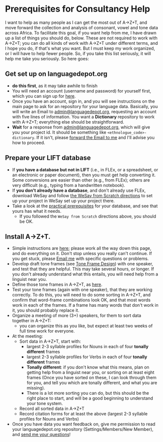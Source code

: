 # Prerequisites for Consultancy Help

I want to help as many people as I can get the most out of A→Z+T, and move forward the collection and analysis of consonant, vowel and tone data across Africa. To facilitate this goal, if you want help from me, I have drawn up a list of things you should do, below. These are not required to work with A→Z+T; you can do all kinds of work with A→Z+T under different terms, and I hope you do, if that's what you want. But I must keep my work organized, or I will have to help fewer people. So, if you take this list seriously, it will help me take you seriously. So here goes:

## Get set up on languagedepot.org
  - **do this first**, as it may take awhile to finish
  - You will need an account (username and password) for yourself first, which you can sign up for [here](http://public.languagedepot.org/account/register).
  - Once you have an account, sign in, and you will see instructions on the main page to ask for an repository for your language data. Basically, you will write an Email to admin@languagedepot.org, requesting an account with five lines of information. You want a **Dictionary** repository to work with A→Z+T; everything else should be straightforward.
  - **Wait** for a response from admin@languagedepot.org, which will give you your project id. It should be something like `<ethnologue_code>-dictionary`. If it isn't, please [forward the Email to me](<mailto:kent_rasmussen@sil.org?subject=Languagedepot-A→Z+T problem>) and I'll advise you how to proceed.

## Prepare your LIFT database
  - If **you have a database but not in LIFT** (i.e., in FLEx, or a spreadsheet, or an electronic or paper document), then you must get help converting it. Some conversions are easier than other (e.g., from FLEx); others are very difficult (e.g., typing from a handwritten notebook).
  - If **you don't already have a database**, and don't already use FLEx, download WeSay and follow [the WeSay from Scratch directions](WESAY_FROM_SCRATCH.md) to set up your project in WeSay set up your project there.
  - Take a look at the [practical prerequisites](USAGE.md#practical-prerequisites) for your database, and see that yours has what it needs.
    - If you followed the `WeSay from Scratch` directions above, you should be OK.
## Install A→Z+T.
- Simple instructions are [here](SIMPLEINSTALL.md); please work all the way down this page, and do everything on it. Don't stop unless you really can't continue. If you get stuck, please [Email me](<mailto:kent_rasmussen@sil.org?subject=Please help with A→Z+T Installation>) with specific questions or problems.
- Develop draft tone frames (see [Tone Frame Design](USAGE.md#tone-frame-design)) with one speaker, and test that they are helpful. This may take several hours, or longer. If you don't already understand what this entails, you will need help from a linguist near you.
- Define those tone frames in A→Z+T, as [here](USAGE.md#tone-frames).
- Test your tone frames (again with one speaker), that they are working correctly. To do this, you will need to do some sorting in A→Z+T, and confirm that word-frame combinations look OK, and that most words work in each of the frames. If a frame has many words that don't work in it, you should probably replace it.
- Organize a meeting of more (3+) speakers, for them to sort data together in A→Z+T:
  - you can organize this as you like, but expect at least two weeks of full time work for everyone.
- At the meeting:
  - Sort data in A→Z+T, start with:
    - largest 2-3 syllable profiles for Nouns in each of four **tonally different** frames
    - largest 2-3 syllable profiles for Verbs in each of four **tonally different** frames
    - **Tonally different**: if you don't know what this means, plan on getting help from a linguist near you, or sorting on at least eight frames (Once you have sorted on these, I can look through them for you, and tell you which are tonally different, and what you are missing).
    - There is a lot more sorting you can do, but this should be the right place to start, and will be a good beginning to understand your tone system.
  - Record all sorted data in A→Z+T
  - Record citation forms for at least the above (largest 2-3 syllable profiles for Nouns and Verbs)
- Once you have data you want feedback on, give me permission to read your languagedepot.org repository (Settings/Members/New Member), and [send me your questions](<mailto:kent_rasmussen@sil.org?subject=Please%20help%20with%20A→Z+T>)!
